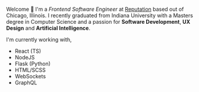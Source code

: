 Welcome 👋 I'm a _Frontend Software Engineer_ at [Reputation](https://reputation.com/) based out of Chicago, Illinois. I recently graduated from Indiana University with a Masters degree in Computer Science and a passion for **Software Development**, **UX Design** and **Artificial Intelligence**.

I'm currently working with,

-   React (TS)
-   NodeJS
-   Flask (Python)
-   HTML/SCSS
-   WebSockets
-   GraphQL
